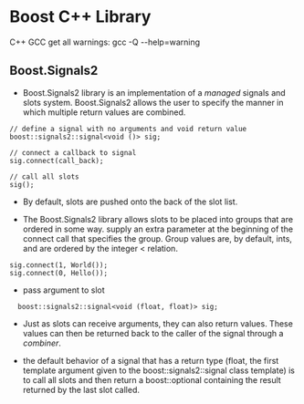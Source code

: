 # Boost C++ Library

C++ GCC get all warnings: gcc -Q --help=warning   
## Boost.Signals2

* Boost.Signals2 library is an implementation of a _managed_ signals and slots system. Boost.Signals2 allows the user to specify the manner in which multiple return values are combined. 

```
// define a signal with no arguments and void return value
boost::signals2::signal<void ()> sig;

// connect a callback to signal
sig.connect(call_back);

// call all slots
sig();
```

* By default, slots are pushed onto the back of the slot list.

* The Boost.Signals2 library allows slots to be placed into groups that are ordered in some way. supply an extra parameter at the beginning of the connect call that specifies the group. Group values are, by default, ints, and are ordered by the integer < relation.

```
sig.connect(1, World());
sig.connect(0, Hello());
```

* pass argument to slot
```
  boost::signals2::signal<void (float, float)> sig;
```

* Just as slots can receive arguments, they can also return values. These values can then be returned back to the caller of the signal through a _combiner_.

* the default behavior of a signal that has a return type (float, the first template argument given to the boost::signals2::signal class template) is to call all slots and then return a boost::optional containing the result returned by the last slot called. 
